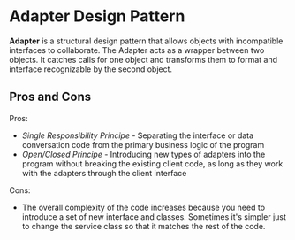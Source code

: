 # Adapter Design Pattern

**Adapter** is a structural design pattern that allows objects with incompatible interfaces to collaborate.
The Adapter acts as a wrapper between two objects. It catches calls for one object and transforms them to format and interface recognizable by the second object.

## Pros and Cons

Pros: 

- *Single Responsibility Principe* - Separating the interface or data conversation code from the primary business logic of the program
- *Open/Closed Principe* - Introducing new types of adapters into the program without breaking the existing client code, as long as they work with the adapters through the client interface

Cons:

- The overall complexity of the code increases because you need to introduce a set of new interface and classes. Sometimes it's simpler just to change the service class so that it matches the rest of the code.